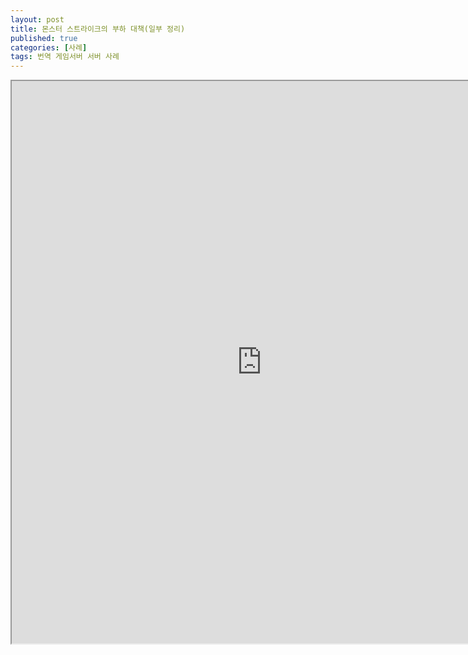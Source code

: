 ```yaml
---
layout: post
title: 몬스터 스트라이크의 부하 대책(일부 정리)
published: true
categories: [사례]
tags: 번역 게임서버 서버 사례
---
```

<iframe width="800" height="900" src="https://docs.google.com/document/d/e/2PACX-1vSUftyazzUOvEZFqbZmCDCjCc6x6MqpUz48HHriM2vhf0S7p1Cqqz2GgFAfXFrKa5wR6Wlsrk79lGTq/pub?embedded=true"></iframe>  
  